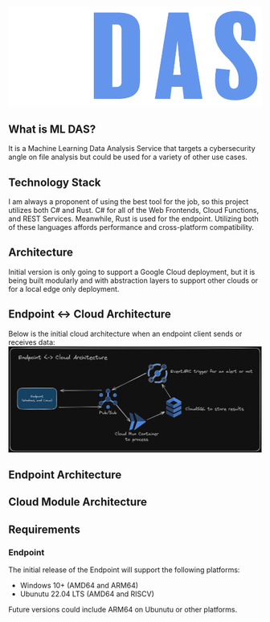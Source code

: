 ![Alt text](MLDas.Web/wwwroot/images/Logo.png?raw=true "Title")

## What is ML DAS?
It is a Machine Learning Data Analysis Service that targets a cybersecurity angle on file analysis but could be used for a variety of other use cases.

## Technology Stack
I am always a proponent of using the best tool for the job, so this project utilizes both C# and Rust.  C# for all of the Web Frontends, Cloud Functions, and REST Services. Meanwhile, Rust is used for the endpoint.  Utilizing both of these languages affords performance and cross-platform compatibility.

## Architecture
Initial version is only going to support a Google Cloud deployment, but it is being built modularly and with abstraction layers to support other clouds or for a local edge only deployment.

## Endpoint <-> Cloud Architecture
Below is the initial cloud architecture when an endpoint client sends or receives data:
![Alt text](Assets/Excalidraw/Endpoint_Cloud_Architecture.png?raw=true "Endpoint and Cloud Architecture")

## Endpoint Architecture
<TBD>

## Cloud Module Architecture
<TBD>

## Requirements

### Endpoint
The initial release of the Endpoint will support the following platforms:
* Windows 10+ (AMD64 and ARM64)
* Ubunutu 22.04 LTS (AMD64 and RISCV)

Future versions could include ARM64 on Ubunutu or other platforms.
